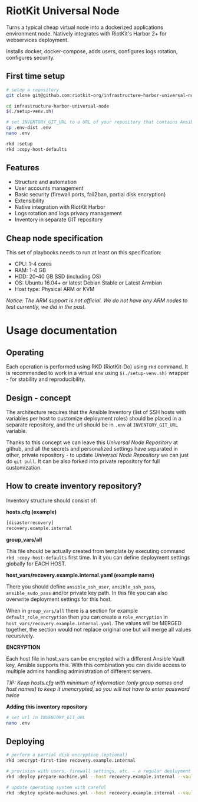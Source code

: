 RiotKit Universal Node
======================

Turns a typical cheap virtual node into a dockerized applications environment node. Natively integrates with RiotKit's Harbor 2+ for webservices deployment.

Installs docker, docker-compose, adds users, configures logs rotation, configures security.

First time setup
----------------

```bash
# setup a repository
git clone git@github.com:riotkit-org/infrastructure-harbor-universal-node.git

cd infrastructure-harbor-universal-node
$(./setup-venv.sh)

# set INVENTORY_GIT_URL to a URL of your repository that contains Ansible inventory with hosts.cfg, host_vars/, group_vars/
cp .env-dist .env
nano .env

rkd :setup
rkd :copy-host-defaults
```

Features
--------

- Structure and automation
- User accounts management
- Basic security (firewall ports, fail2ban, partial disk encryption)
- Extensibility
- Native integration with RiotKit Harbor
- Logs rotation and logs privacy management
- Inventory in separate GIT repository

Cheap node specification
------------------------

This set of playbooks needs to run at least on this specification:

- CPU: 1-4 cores
- RAM: 1-4 GB
- HDD: 20-40 GB SSD (including OS)
- OS: Ubuntu 16.04+ or latest Debian Stable or Latest Armbian
- Host type: Physical ARM or KVM

*Notice: The ARM support is not official. We do not have any ARM nodes to test currently, we did in the past.* 

Usage documentation
===================

Operating
---------

Each operation is performed using RKD (RiotKit-Do) using `rkd` command.
It is recommended to work in a virtual env using `$(./setup-venv.sh)` wrapper - for stability and reproducibility.

Design - concept
----------------

The architecture requires that the Ansible Inventory (list of SSH hosts with variables per host to customize deployment roles) should be placed
in a separate repository, and the url should be in `.env` at `INVENTORY_GIT_URL` variable.

Thanks to this concept we can leave this *Universal Node Repository* at github, and all the secrets and personalized settings
have separated in other, private repository - to update *Universal Node Repository* we can just do `git pull`. It can be also forked
into private repository for full customization.

How to create inventory repository?
-----------------------------------

Inventory structure should consist of:

**hosts.cfg (example)**

```bash
[disasterrecovery]
recovery.example.internal

```

**group_vars/all**

This file should be actually created from template by executing command `rkd :copy-host-defaults` first time.
In it you can define deployment settings globally for EACH HOST.

**host_vars/recovery.example.internal.yaml (example name)**

There you should define `ansible_ssh_user`, `ansible_ssh_pass`, `ansible_sudo_pass` and/or private key path.
In this file you can also overwrite deployment settings for this host.

When in `group_vars/all` there is a section for example `default_role_encryption` then you can create a `role_encryption` in `host_vars/recovery.example.internal.yaml`.
The values will be MERGED together, the section would not replace original one but will merge all values recursively.

**ENCRYPTION**

Each host file in host_vars can be encrypted with a different Ansible Vault key, Ansible supports this.
With this combination you can divide access to multiple admins handling administration of different servers.

*TIP: Keep hosts.cfg with minimum of information (only group names and host names) to keep it unencrypted, so you will not have to enter password twice*

**Adding this inventory repository**

```bash
# set url in INVENTORY_GIT_URL
nano .env
```

Deploying
---------

```bash
# perform a partial disk encryption (optional)
rkd :encrypt-first-time recovery.example.internal

# provision with users, firewall settings, etc. - a regular deployment
rkd :deploy prepare-machine.yml --host recovery.example.internal --vault

# update operating system with careful
rkd :deploy update-machines.yml --host recovery.example.internal --vault
```
